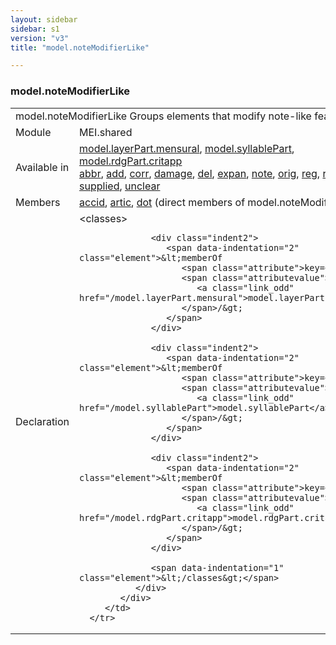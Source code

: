 ```yaml
---
layout: sidebar
sidebar: s1
version: "v3"
title: "model.noteModifierLike"

---
```


<div class="classSpec model">
   <h3 id="model.noteModifierLike">model.noteModifierLike</h3>
   <table class="wovenodd">
      <tr>
         <td colspan="2" class="wovenodd-col2">
            <span class="label">model.noteModifierLike</span> Groups elements that modify note-like features.
         </td>
      </tr>
      <tr>
         <td class="wovenodd-col1">
            <span class="label" lang="en">Module</span>
         </td>
         <td class="wovenodd-col2">MEI.shared</td>
      </tr>
      <tr>
         <td class="wovenodd-col1">
            <span class="label" lang="en">Available in</span>
         </td>
         <td class="wovenodd-col2">
            <div class="parent">
               <div>
                  <a class="link_odd_classSpec" href="/{{ page.version }}/model.layerPart.mensural">model.layerPart.mensural</a>, 
                  <a class="link_odd_classSpec" href="/{{ page.version }}/model.syllablePart">model.syllablePart</a>, 
                  <a class="link_odd_classSpec" href="/{{ page.version }}/model.rdgPart.critapp">model.rdgPart.critapp</a>
               </div>
               <div>
                  <a class="link_odd_elementSpec" href="/{{ page.version }}/abbr">abbr</a>, 
                  <a class="link_odd_elementSpec" href="/{{ page.version }}/add">add</a>, 
                  <a class="link_odd_elementSpec" href="/{{ page.version }}/corr">corr</a>, 
                  <a class="link_odd_elementSpec" href="/{{ page.version }}/damage">damage</a>, 
                  <a class="link_odd_elementSpec" href="/{{ page.version }}/del">del</a>, 
                  <a class="link_odd_elementSpec" href="/{{ page.version }}/expan">expan</a>, 
                  <a class="link_odd_elementSpec" href="/{{ page.version }}/note">note</a>, 
                  <a class="link_odd_elementSpec" href="/{{ page.version }}/orig">orig</a>, 
                  <a class="link_odd_elementSpec" href="/{{ page.version }}/reg">reg</a>, 
                  <a class="link_odd_elementSpec" href="/{{ page.version }}/restore">restore</a>, 
                  <a class="link_odd_elementSpec" href="/{{ page.version }}/sic">sic</a>, 
                  <a class="link_odd_elementSpec" href="/{{ page.version }}/supplied">supplied</a>, 
                  <a class="link_odd_elementSpec" href="/{{ page.version }}/unclear">unclear</a>
               </div>
            </div>
         </td>
      </tr>
      <tr>
         <td class="wovenodd-col1">
            <span class="label" lang="en">Members</span>
         </td>
         <td class="wovenodd-col2">
            <div class="parent">
               <div>
                  <a class="link_odd_elementSpec" href="/{{ page.version }}/accid">accid</a>, 
                  <a class="link_odd_elementSpec" href="/{{ page.version }}/artic">artic</a>, 
                  <a class="link_odd_elementSpec" href="/{{ page.version }}/dot">dot</a> (direct members of model.noteModifierLike)
               </div>
            </div>
         </td>
      </tr>
      <tr>
         <td class="wovenodd-col1">
            <span class="label" lang="en">Declaration</span>
         </td>
         <td class="wovenodd-col2">
            <div xml:space="preserve" class="pre">
               <div class="indent1">
                  <span data-indentation="1" class="element">&lt;classes&gt;</span>
                  
                  <div class="indent2">
                     <span data-indentation="2" class="element">&lt;memberOf 
                        <span class="attribute">key=</span>
                        <span class="attributevalue">"
                           <a class="link_odd" href="/model.layerPart.mensural">model.layerPart.mensural</a>"
                        </span>/&gt;
                     </span>
                  </div>
                  
                  <div class="indent2">
                     <span data-indentation="2" class="element">&lt;memberOf 
                        <span class="attribute">key=</span>
                        <span class="attributevalue">"
                           <a class="link_odd" href="/model.syllablePart">model.syllablePart</a>"
                        </span>/&gt;
                     </span>
                  </div>
                  
                  <div class="indent2">
                     <span data-indentation="2" class="element">&lt;memberOf 
                        <span class="attribute">key=</span>
                        <span class="attributevalue">"
                           <a class="link_odd" href="/model.rdgPart.critapp">model.rdgPart.critapp</a>"
                        </span>/&gt;
                     </span>
                  </div>
                  
                  <span data-indentation="1" class="element">&lt;/classes&gt;</span>
               </div>
            </div>
         </td>
      </tr>
   </table>
</div>